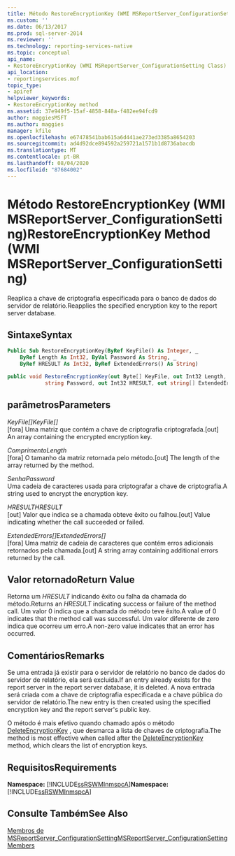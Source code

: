 ```yaml
---
title: Método RestoreEncryptionKey (WMI MSReportServer_ConfigurationSetting) | Microsoft Docs
ms.custom: ''
ms.date: 06/13/2017
ms.prod: sql-server-2014
ms.reviewer: ''
ms.technology: reporting-services-native
ms.topic: conceptual
api_name:
- RestoreEncryptionKey (WMI MSReportServer_ConfigurationSetting Class)
api_location:
- reportingservices.mof
topic_type:
- apiref
helpviewer_keywords:
- RestoreEncryptionKey method
ms.assetid: 37e949f5-15af-4858-848a-f482ee94fcd9
author: maggiesMSFT
ms.author: maggies
manager: kfile
ms.openlocfilehash: e67478541bab615a6d441ae273ed3385a8654203
ms.sourcegitcommit: ad4d92dce894592a259721a1571b1d8736abacdb
ms.translationtype: MT
ms.contentlocale: pt-BR
ms.lasthandoff: 08/04/2020
ms.locfileid: "87684002"
---
```

# <a name="restoreencryptionkey-method-wmi-msreportserver_configurationsetting"></a><span data-ttu-id="8d3a0-102">Método RestoreEncryptionKey (WMI MSReportServer_ConfigurationSetting)</span><span class="sxs-lookup"><span data-stu-id="8d3a0-102">RestoreEncryptionKey Method (WMI MSReportServer_ConfigurationSetting)</span></span>
  <span data-ttu-id="8d3a0-103">Reaplica a chave de criptografia especificada para o banco de dados do servidor de relatório.</span><span class="sxs-lookup"><span data-stu-id="8d3a0-103">Reapplies the specified encryption key to the report server database.</span></span>  
  
## <a name="syntax"></a><span data-ttu-id="8d3a0-104">Sintaxe</span><span class="sxs-lookup"><span data-stu-id="8d3a0-104">Syntax</span></span>  
  
```vb  
Public Sub RestoreEncryptionKey(ByRef KeyFile() As Integer, _  
    ByRef Length As Int32, ByVal Password As String, _  
    ByRef HRESULT As Int32, ByRef ExtendedErrors() As String)  
```  
  
```csharp  
public void RestoreEncryptionKey(out Byte[] KeyFile, out Int32 Length,   
            string Password, out Int32 HRESULT, out string[] ExtendedErrors);  
```  
  
## <a name="parameters"></a><span data-ttu-id="8d3a0-105">parâmetros</span><span class="sxs-lookup"><span data-stu-id="8d3a0-105">Parameters</span></span>  
 <span data-ttu-id="8d3a0-106">*KeyFile[]*</span><span class="sxs-lookup"><span data-stu-id="8d3a0-106">*KeyFile[]*</span></span>  
 <span data-ttu-id="8d3a0-107">[fora] Uma matriz que contém a chave de criptografia criptografada.</span><span class="sxs-lookup"><span data-stu-id="8d3a0-107">[out] An array containing the encrypted encryption key.</span></span>  
  
 <span data-ttu-id="8d3a0-108">*Comprimento*</span><span class="sxs-lookup"><span data-stu-id="8d3a0-108">*Length*</span></span>  
 <span data-ttu-id="8d3a0-109">[fora] O tamanho da matriz retornada pelo método.</span><span class="sxs-lookup"><span data-stu-id="8d3a0-109">[out] The length of the array returned by the method.</span></span>  
  
 <span data-ttu-id="8d3a0-110">*Senha*</span><span class="sxs-lookup"><span data-stu-id="8d3a0-110">*Password*</span></span>  
 <span data-ttu-id="8d3a0-111">Uma cadeia de caracteres usada para criptografar a chave de criptografia.</span><span class="sxs-lookup"><span data-stu-id="8d3a0-111">A string used to encrypt the encryption key.</span></span>  
  
 <span data-ttu-id="8d3a0-112">*HRESULT*</span><span class="sxs-lookup"><span data-stu-id="8d3a0-112">*HRESULT*</span></span>  
 <span data-ttu-id="8d3a0-113">[out] Valor que indica se a chamada obteve êxito ou falhou.</span><span class="sxs-lookup"><span data-stu-id="8d3a0-113">[out] Value indicating whether the call succeeded or failed.</span></span>  
  
 <span data-ttu-id="8d3a0-114">*ExtendedErrors[]*</span><span class="sxs-lookup"><span data-stu-id="8d3a0-114">*ExtendedErrors[]*</span></span>  
 <span data-ttu-id="8d3a0-115">[fora] Uma matriz de cadeia de caracteres que contém erros adicionais retornados pela chamada.</span><span class="sxs-lookup"><span data-stu-id="8d3a0-115">[out] A string array containing additional errors returned by the call.</span></span>  
  
## <a name="return-value"></a><span data-ttu-id="8d3a0-116">Valor retornado</span><span class="sxs-lookup"><span data-stu-id="8d3a0-116">Return Value</span></span>  
 <span data-ttu-id="8d3a0-117">Retorna um *HRESULT* indicando êxito ou falha da chamada do método.</span><span class="sxs-lookup"><span data-stu-id="8d3a0-117">Returns an *HRESULT* indicating success or failure of the method call.</span></span> <span data-ttu-id="8d3a0-118">Um valor 0 indica que a chamada do método teve êxito.</span><span class="sxs-lookup"><span data-stu-id="8d3a0-118">A value of 0 indicates that the method call was successful.</span></span> <span data-ttu-id="8d3a0-119">Um valor diferente de zero indica que ocorreu um erro.</span><span class="sxs-lookup"><span data-stu-id="8d3a0-119">A non-zero value indicates that an error has occurred.</span></span>  
  
## <a name="remarks"></a><span data-ttu-id="8d3a0-120">Comentários</span><span class="sxs-lookup"><span data-stu-id="8d3a0-120">Remarks</span></span>  
 <span data-ttu-id="8d3a0-121">Se uma entrada já existir para o servidor de relatório no banco de dados do servidor de relatório, ela será excluída.</span><span class="sxs-lookup"><span data-stu-id="8d3a0-121">If an entry already exists for the report server in the report server database, it is deleted.</span></span> <span data-ttu-id="8d3a0-122">A nova entrada será criada com a chave de criptografia especificada e a chave pública do servidor de relatório.</span><span class="sxs-lookup"><span data-stu-id="8d3a0-122">The new entry is then created using the specified encryption key and the report server's public key.</span></span>  
  
 <span data-ttu-id="8d3a0-123">O método é mais efetivo quando chamado após o método [DeleteEncryptionKey](configurationsetting-method-deleteencryptionkey.md) , que desmarca a lista de chaves de criptografia.</span><span class="sxs-lookup"><span data-stu-id="8d3a0-123">The method is most effective when called after the [DeleteEncryptionKey](configurationsetting-method-deleteencryptionkey.md) method, which clears the list of encryption keys.</span></span>  
  
## <a name="requirements"></a><span data-ttu-id="8d3a0-124">Requisitos</span><span class="sxs-lookup"><span data-stu-id="8d3a0-124">Requirements</span></span>  
 <span data-ttu-id="8d3a0-125">**Namespace:** [!INCLUDE[ssRSWMInmspcA](../../includes/ssrswminmspca-md.md)]</span><span class="sxs-lookup"><span data-stu-id="8d3a0-125">**Namespace:** [!INCLUDE[ssRSWMInmspcA](../../includes/ssrswminmspca-md.md)]</span></span>  
  
## <a name="see-also"></a><span data-ttu-id="8d3a0-126">Consulte Também</span><span class="sxs-lookup"><span data-stu-id="8d3a0-126">See Also</span></span>  
 [<span data-ttu-id="8d3a0-127">Membros de MSReportServer_ConfigurationSetting</span><span class="sxs-lookup"><span data-stu-id="8d3a0-127">MSReportServer_ConfigurationSetting Members</span></span>](msreportserver-configurationsetting-members.md)  
  
  
